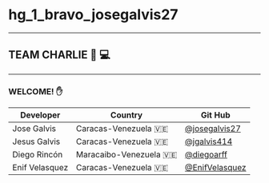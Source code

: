 # **hg_1_bravo_josegalvis27**
---
## TEAM CHARLIE 👼 💻  

---
 ### WELCOME! ✋
 |Developer|Country| Git Hub| 
|-------------|---------|-|
|Jose Galvis| Caracas-Venezuela 🇻🇪|[@josegalvis27](https://www.github.com/josegalvis27)
|Jesus Galvis| Caracas-Venezuela 🇻🇪|[@jgalvis414](https://www.github.com/jgalvis414)|
|Diego Rincón| Maracaibo-Venezuela 🇻🇪|[@diegoarff](https://www.github.com/diegoarff) |
|Enif Velasquez| Caracas-Venezuela 🇻🇪|[@EnifVelasquez](https://github.com/EnifVelasquez)|
